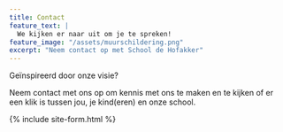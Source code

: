 ```yaml
---
title: Contact
feature_text: |
  We kijken er naar uit om je te spreken!
feature_image: "/assets/muurschildering.png"
excerpt: "Neem contact op met School de Hofakker"
---
```

Geïnspireerd door onze visie?

Neem contact met ons op om kennis met ons te maken en te kijken of er een klik is tussen jou, je kind(eren) en onze school.

{% include site-form.html %}
